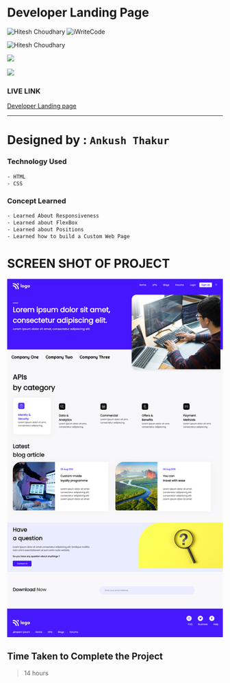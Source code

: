 # Developer Landing Page

![Hitesh Choudhary](https://img.shields.io/badge/Hitesh%20Choudhary-javaScript-brightgreen) ![iWriteCode](https://img.shields.io/badge/iWriteCode-LCO-green)

![Hitesh Choudhary](https://img.shields.io/badge/Hitesh%20Choudhary-JavaScript%20FullStack-orange)

![](https://img.shields.io/badge/Developer%20Landing%20Page-HTML--CSS-yellow)

![](https://img.shields.io/badge/Assignment--9-Developer%20Page-blue)

### LIVE LINK

[Developer Landing page](https://ankush-landingpage.netlify.app/)

---

# Designed by : `Ankush Thakur`

### Technology Used

    - HTML
    - CSS

### Concept Learned

    - Learned About Responsiveness
    - Learned about FlexBox
    - Learned about Positions
    - Learned how to build a Custom Web Page

# SCREEN SHOT OF PROJECT

![](./screen-shots/Fullpage.png)

## Time Taken to Complete the Project

> 14 hours
